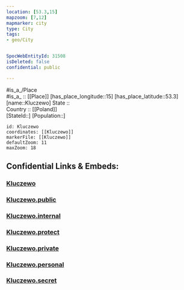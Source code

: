 ```yaml
---
location: [53.3,15] 
mapzoom: [7,12] 
mapmarker: city 
type: City
tags:
- geo/City


SpocWebEntityId: 31508
isDeleted: false
confidential: public

---
```

#is_a_/Place  
#is_a_ :: [[Place]] 
[has_place_longitude::15] 
[has_place_latitude::53.3] 
[name::Kluczewo] 
State ::  
Country :: [[Poland]]  
[StateId::] 
[Population::] 



```leaflet
id: Kluczewo
coordinates: [[Kluczewo]] 
markerFile: [[Kluczewo]] 
defaultZoom: 11 
maxZoom: 18
```


## Confidential Links & Embeds: 

### [Kluczewo](/_Standards/Earth/Continent/Europe/Europe~East/Poland/Provinces~Poland/West_Pomeranian/City/Kluczewo.md) 

### [Kluczewo.public](/_public/Earth/Continent/Europe/Europe~East/Poland/Provinces~Poland/West_Pomeranian/City/Kluczewo.public.md) 

### [Kluczewo.internal](/_internal/Earth/Continent/Europe/Europe~East/Poland/Provinces~Poland/West_Pomeranian/City/Kluczewo.internal.md) 

### [Kluczewo.protect](/_protect/Earth/Continent/Europe/Europe~East/Poland/Provinces~Poland/West_Pomeranian/City/Kluczewo.protect.md) 

### [Kluczewo.private](/_private/Earth/Continent/Europe/Europe~East/Poland/Provinces~Poland/West_Pomeranian/City/Kluczewo.private.md) 

### [Kluczewo.personal](/_personal/Earth/Continent/Europe/Europe~East/Poland/Provinces~Poland/West_Pomeranian/City/Kluczewo.personal.md) 

### [Kluczewo.secret](/_secret/Earth/Continent/Europe/Europe~East/Poland/Provinces~Poland/West_Pomeranian/City/Kluczewo.secret.md)

